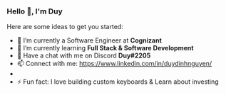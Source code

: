 ### Hello 👋, I'm Duy
Here are some ideas to get you started:

- 🔭 I’m currently a Software Engineer at **Cognizant**
- 🌱 I’m currently learning **Full Stack & Software Development**
- 💬 Have a chat with me on Discord **Duy#2205**
- 📫 Connect with me: https://www.linkedin.com/in/duydinhnguyen/
- 
- ⚡ Fun fact: I love building custom keyboards & Learn about investing

